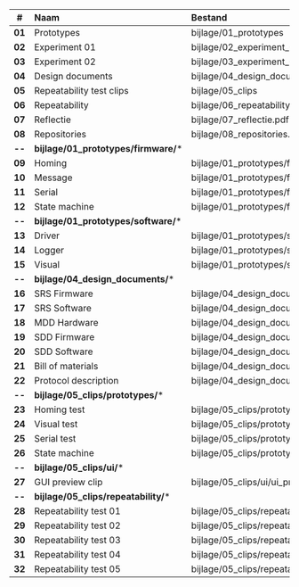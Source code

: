 
|#|Naam|Bestand|Github|
|:---:|:---|:---|:---:|
|**01**|Prototypes|bijlage/01_prototypes|[URL](https://github.com/LukevLuijn/robox_docs/tree/main/prototypes)|
|**02**|Experiment 01|bijlage/02_experiment_01|[URL](https://github.com/LukevLuijn/robox_docs/tree/main/digital_media_productions/experiment_01)|
|**03**|Experiment 02|bijlage/03_experiment_02|[URL](https://github.com/LukevLuijn/robox_docs/tree/main/digital_media_productions/experiment_02)|
|**04**|Design documents|bijlage/04_design_documents|[URL](https://github.com/LukevLuijn/robox_docs/tree/main/design)|
|**05**|Repeatability test clips|bijlage/05_clips|n/a|
|**06**|Repeatability|bijlage/06_repeatability.pdf|n/a|
|**07**|Reflectie|bijlage/07_reflectie.pdf|n/a|
|**08**|Repositories|bijlage/08_repositories.txt|n/a|
|**--**|**bijlage/01_prototypes/firmware/***||
|**09**|Homing          |bijlage/01_prototypes/firmware/homing_test|[URL](https://github.com/LukevLuijn/robox_docs/tree/main/prototypes/firmware/homing_test)|
|**10**|Message         |bijlage/01_prototypes/firmware/message_test|[URL](https://github.com/LukevLuijn/robox_docs/tree/main/prototypes/firmware/message_test)|
|**11**|Serial          |bijlage/01_prototypes/firmware/serial_test|[URL](https://github.com/LukevLuijn/robox_docs/tree/main/prototypes/firmware/serial_test)|
|**12**|State machine   |bijlage/01_prototypes/firmware/state_machine_test|[URL](https://github.com/LukevLuijn/robox_docs/tree/main/prototypes/firmware/state_machine_test)|
|**--**|**bijlage/01_prototypes/software/***||
|**13**|Driver|bijlage/01_prototypes/software/driver_test|[URL](https://github.com/LukevLuijn/robox_docs/tree/main/prototypes/software/driver_test)|
|**14**|Logger|bijlage/01_prototypes/software/logger_test|[URL](https://github.com/LukevLuijn/robox_docs/tree/main/prototypes/software/logger_test)|
|**15**|Visual|bijlage/01_prototypes/software/visual_test|[URL](https://github.com/LukevLuijn/robox_docs/tree/main/prototypes/software/robot_visual_test)|
|**--**|**bijlage/04_design_documents/***||
|**16**|SRS Firmware|bijlage/04_design_documents/01_srs_firmware.pdf|[URL](https://github.com/LukevLuijn/robox_docs/blob/513851e61e6b88738ea2febd4442bd3a37c69446/design/firmware/srs/chapters/srs_firmware.md)|
|**17**|SRS Software|bijlage/04_design_documents/02_srs_software.pdf|[URL](https://github.com/LukevLuijn/robox_docs/blob/main/design/software/srs/chapters/srs_software.md)|
|**18**|MDD Hardware|bijlage/04_design_documents/03_mdd_hardware.pdf|[URL](https://github.com/LukevLuijn/robox_docs/blob/main/design/hardware/mdd/chapters/mdd_hardware.md)|
|**19**|SDD Firmware|bijlage/04_design_documents/04_sdd_firmware.pdf|[URL](https://github.com/LukevLuijn/robox_docs/blob/513851e61e6b88738ea2febd4442bd3a37c69446/design/firmware/sdd/chapters/sdd_firmware.md)|
|**20**|SDD Software|bijlage/04_design_documents/05_sdd_software.pdf|[URL](https://github.com/LukevLuijn/robox_docs/blob/main/design/software/sdd/chapters/sdd_software.md)|
|**21**|Bill of materials|bijlage/04_design_documents/06_bill_of_materials.pdf|[URL](https://github.com/LukevLuijn/robox_docs/blob/513851e61e6b88738ea2febd4442bd3a37c69446/design/hardware/bom/README.md)|
|**22**|Protocol description|bijlage/04_design_documents/07_protocol_description.pdf|[URL](https://github.com/LukevLuijn/robox_docs/blob/513851e61e6b88738ea2febd4442bd3a37c69446/protocol/chapters/protocol_description.md)|
|**--**|**bijlage/05_clips/prototypes/***||
|**23**|Homing test  |bijlage/05_clips/prototypes/homing_test_clip_00.mp4|[URL](https://raw.githubusercontent.com/LukevLuijn/robox_docs/main/prototypes/firmware/homing_test/assets/homing_test_clip_00.mp4)|
|**24**|Visual test  |bijlage/05_clips/prototypes/robox_visual_test_00.mp4|[URL](https://github.com/LukevLuijn/robox_docs/blob/main/prototypes/software/robot_visual_test/clips/robox_visual_test_00.mp4?raw=true)|
|**25**|Serial test  |bijlage/05_clips/prototypes/serial_speed_test_00.mp4|[URL](https://raw.githubusercontent.com/LukevLuijn/robox_docs/main/prototypes/firmware/serial_test/assets/serial_speed_test_00.mp4)|
|**26**|State machine|bijlage/05_clips/prototypes/state_machine_test_clip_00.mp4|[URL](https://raw.githubusercontent.com/LukevLuijn/robox_docs/main/prototypes/firmware/state_machine_test/assets/state_machine_test_clip_00.mp4)|
|**--**|**bijlage/05_clips/ui/***||
|**27**|GUI preview clip|bijlage/05_clips/ui/ui_preview.mp4|n/a|
|**--**|**bijlage/05_clips/repeatability/***||
|**28**|Repeatability test 01|bijlage/05_clips/repeatability/test_01.webm|n/a|
|**29**|Repeatability test 02|bijlage/05_clips/repeatability/test_02.webm|n/a|
|**30**|Repeatability test 03|bijlage/05_clips/repeatability/test_03.webm|n/a|
|**31**|Repeatability test 04|bijlage/05_clips/repeatability/test_04.webm|n/a|
|**32**|Repeatability test 05|bijlage/05_clips/repeatability/test_05.webm|n/a|

